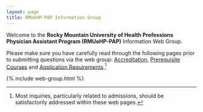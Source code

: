```yaml
---
layout: page
title: RMUoHP-PAP Information Group
---
```


Welcome to the **Rocky Mountain University of Health Professions Physician Assistant Program (RMUoHP-PAP)** Information Web Group.

Please make sure you have carefully read through the following pages prior to submitting questions via the web group: [Accreditation][accreditation], [Prerequisite Courses][prereqs] and [Application Requirements][app-requirements].[^1]

{% include web-group.html %}

[accreditation]: /accreditation
[prereqs]: /admissions/prerequisite-courses  
[app-requirements]: /admissions/application-requirements  

[^1]: Most inquiries, particularly related to admissions, should be satisfactorily addressed within these web pages.